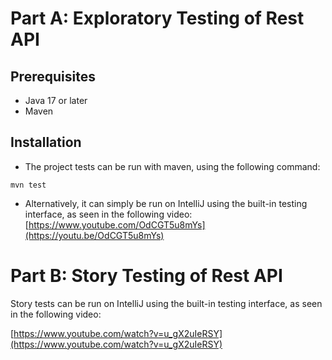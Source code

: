 # Part A: Exploratory Testing of Rest API

## Prerequisites

- Java 17 or later
- Maven

## Installation

- The project tests can be run with maven, using the following command:

```
mvn test
```
    
    
- Alternatively, it can simply be run on IntelliJ using the built-in testing interface, as seen in the following video: [https://www.youtube.com/OdCGT5u8mYs](https://youtu.be/OdCGT5u8mYs)

# Part B: Story Testing of Rest API

Story tests can be run on IntelliJ using the built-in testing interface, as seen in the following video:

[https://www.youtube.com/watch?v=u_gX2uIeRSY](https://www.youtube.com/watch?v=u_gX2uIeRSY)

